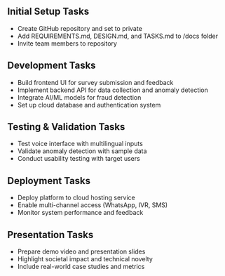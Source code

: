 ## Initial Setup Tasks

- Create GitHub repository and set to private
- Add REQUIREMENTS.md, DESIGN.md, and TASKS.md to /docs folder
- Invite team members to repository

## Development Tasks

- Build frontend UI for survey submission and feedback
- Implement backend API for data collection and anomaly detection
- Integrate AI/ML models for fraud detection
- Set up cloud database and authentication system

## Testing & Validation Tasks

- Test voice interface with multilingual inputs
- Validate anomaly detection with sample data
- Conduct usability testing with target users

## Deployment Tasks

- Deploy platform to cloud hosting service
- Enable multi-channel access (WhatsApp, IVR, SMS)
- Monitor system performance and feedback

## Presentation Tasks

- Prepare demo video and presentation slides
- Highlight societal impact and technical novelty
- Include real-world case studies and metrics
